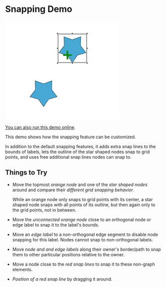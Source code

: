 <!--
 //////////////////////////////////////////////////////////////////////////////
 // @license
 // This file is part of yFiles for HTML.
 // Use is subject to license terms.
 //
 // Copyright (c) by yWorks GmbH, Vor dem Kreuzberg 28,
 // 72070 Tuebingen, Germany. All rights reserved.
 //
 //////////////////////////////////////////////////////////////////////////////
-->
# Snapping Demo

<img src="../../../doc/demo-thumbnails/custom-snapping.webp" alt="demo-thumbnail" height="320"/>

[You can also run this demo online](https://www.yworks.com/demos/input/customsnapping/).

This demo shows how the snapping feature can be customized.

In addition to the default snapping features, it adds extra snap lines to the bounds of labels, lets the outline of the star shaped nodes snap to grid points, and uses free additional snap lines nodes can snap to.

## Things to Try

- Move the topmost _orange node_ and one of the _star shaped nodes_ around and compare their _different grid snapping behavior_.

  While an orange node only snaps to grid points with its center, a star shaped node snaps with all points of its outline, but then again only to the grid points, not in between.

- Move the _unconnected orange node_ close to an orthogonal node or edge label to snap it to the label's bounds.
- Move an _edge label_ to a non-orthogonal edge segment to disable node snapping for this label. Nodes cannot snap to non-orthogonal labels.
- Move _node and and edge labels_ along their owner's border/path to snap them to other particular positions relative to the owner.
- Move a node close to the _red snap lines_ to snap it to these non-graph elements.
- _Position of a red snap line_ by dragging it around.
